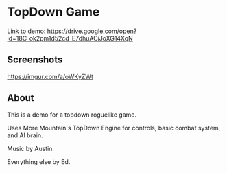 # TopDown Game
  Link to demo: https://drive.google.com/open?id=18C_ok2pm1d52cd_E7dhuACiJoXG14XqN
  
## Screenshots
  https://imgur.com/a/oWKyZWt
  
## About
  This is a demo for a topdown roguelike game.
  
  Uses More Mountain's TopDown Engine for controls, basic combat system, and AI brain.
  
  Music by Austin.
  
  Everything else by Ed.
